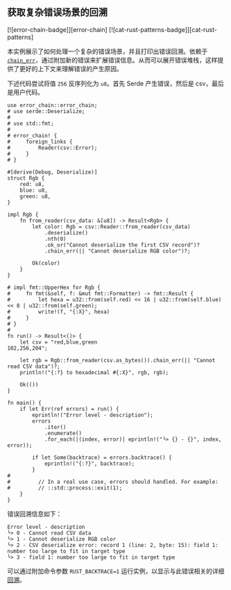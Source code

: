 ## 获取复杂错误场景的回溯

<!--
> [errors/handle/backtrace.md](https://github.com/rust-lang-nursery/rust-cookbook/blob/master/src/errors/handle/backtrace.md)
> <br />
> commit b61c8e588ad8445de36cd5f28e99232b5f858a41 - 2020.06.01
-->

[![error-chain-badge]][error-chain] [![cat-rust-patterns-badge]][cat-rust-patterns]

本实例展示了如何处理一个复杂的错误场景，并且打印出错误回溯。依赖于 [`chain_err`]，通过附加新的错误来扩展错误信息。从而可以展开错误堆栈，这样提供了更好的上下文来理解错误的产生原因。

下述代码尝试将值 `256` 反序列化为 `u8`。首先 Serde 产生错误，然后是 csv，最后是用户代码。

```rust,edition2018
use error_chain::error_chain;
# use serde::Deserialize;
#
# use std::fmt;
#
# error_chain! {
#     foreign_links {
#         Reader(csv::Error);
#     }
# }

#[derive(Debug, Deserialize)]
struct Rgb {
    red: u8,
    blue: u8,
    green: u8,
}

impl Rgb {
    fn from_reader(csv_data: &[u8]) -> Result<Rgb> {
        let color: Rgb = csv::Reader::from_reader(csv_data)
            .deserialize()
            .nth(0)
            .ok_or("Cannot deserialize the first CSV record")?
            .chain_err(|| "Cannot deserialize RGB color")?;

        Ok(color)
    }
}

# impl fmt::UpperHex for Rgb {
#     fn fmt(&self, f: &mut fmt::Formatter) -> fmt::Result {
#         let hexa = u32::from(self.red) << 16 | u32::from(self.blue) << 8 | u32::from(self.green);
#         write!(f, "{:X}", hexa)
#     }
# }
#
fn run() -> Result<()> {
    let csv = "red,blue,green
102,256,204";

    let rgb = Rgb::from_reader(csv.as_bytes()).chain_err(|| "Cannot read CSV data")?;
    println!("{:?} to hexadecimal #{:X}", rgb, rgb);

    Ok(())
}

fn main() {
    if let Err(ref errors) = run() {
        eprintln!("Error level - description");
        errors
            .iter()
            .enumerate()
            .for_each(|(index, error)| eprintln!("└> {} - {}", index, error));

        if let Some(backtrace) = errors.backtrace() {
            eprintln!("{:?}", backtrace);
        }
#
#         // In a real use case, errors should handled. For example:
#         // ::std::process::exit(1);
    }
}
```

错误回溯信息如下：

```text
Error level - description
└> 0 - Cannot read CSV data
└> 1 - Cannot deserialize RGB color
└> 2 - CSV deserialize error: record 1 (line: 2, byte: 15): field 1: number too large to fit in target type
└> 3 - field 1: number too large to fit in target type
```

可以通过附加命令参数 `RUST_BACKTRACE=1` 运行实例，以显示与此错误相关的详细[回溯][`backtrace`]。

[`backtrace`]: https://docs.rs/error-chain/*/error_chain/trait.ChainedError.html#tymethod.backtrace
[`chain_err`]: https://docs.rs/error-chain/*/error_chain/index.html#chaining-errors
